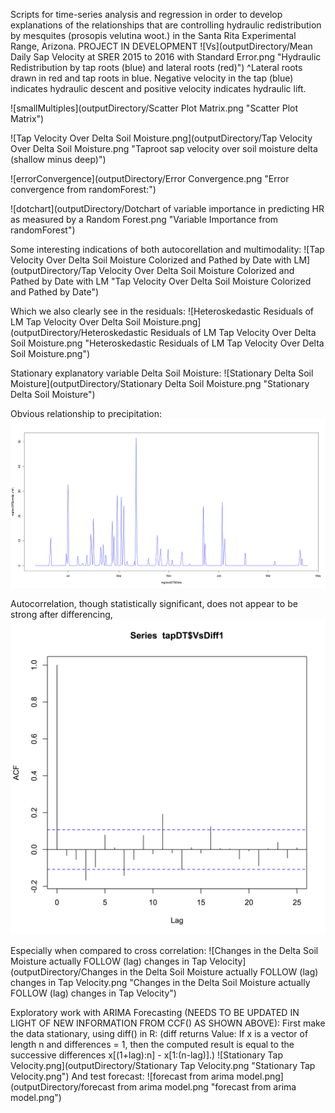 Scripts for time-series analysis and regression in order to develop explanations of the relationships that are controlling hydraulic redistribution by mesquites (prosopis velutina woot.) in the Santa Rita Experimental Range, Arizona.
PROJECT IN DEVELOPMENT
![Vs](outputDirectory/Mean Daily Sap Velocity at SRER 2015 to 2016 with Standard Error.png "Hydraulic Redistribution by tap roots (blue) and lateral roots (red)")
^Lateral roots drawn in red and tap roots in blue.  Negative velocity in the tap (blue) indicates hydraulic descent and positive velocity indicates hydraulic lift.

![smallMultiples](outputDirectory/Scatter Plot Matrix.png "Scatter Plot Matrix")

![Tap Velocity Over Delta Soil Moisture.png](outputDirectory/Tap Velocity Over Delta Soil Moisture.png "Taproot sap velocity over soil moisture delta (shallow minus deep)")

![errorConvergence](outputDirectory/Error Convergence.png "Error convergence from randomForest:")

![dotchart](outputDirectory/Dotchart of variable importance in predicting HR as measured by a Random Forest.png "Variable Importance from randomForest")

Some interesting indications of both autocorellation and multimodality:
![Tap Velocity Over Delta Soil Moisture Colorized and Pathed by Date with LM](outputDirectory/Tap Velocity Over Delta Soil Moisture Colorized and Pathed by Date with LM "Tap Velocity Over Delta Soil Moisture Colorized and Pathed by Date")

Which we also clearly see in the residuals:
![Heteroskedastic Residuals of LM Tap Velocity Over Delta Soil Moisture.png](outputDirectory/Heteroskedastic Residuals of LM Tap Velocity Over Delta Soil Moisture.png "Heteroskedastic Residuals of LM Tap Velocity Over Delta Soil Moisture.png")

Stationary explanatory variable Delta Soil Moisture:
![Stationary Delta Soil Moisture](outputDirectory/Stationary Delta Soil Moisture.png "Stationary Delta Soil Moisture")

Obvious relationship to precipitation:
![Precipitation](outputDirectory/Precipitation.png "Precipitation")

Autocorrelation, though statistically significant, does not appear to be strong after differencing, 
![Autocorrelation](outputDirectory/Autocorrelation.png "Autocorrelation")

Especially when compared to cross correlation:
![Changes in the Delta Soil Moisture actually FOLLOW (lag) changes in Tap Velocity](outputDirectory/Changes in the Delta Soil Moisture actually FOLLOW (lag) changes in Tap Velocity.png "Changes in the Delta Soil Moisture actually FOLLOW (lag) changes in Tap Velocity")



Exploratory work with ARIMA Forecasting (NEEDS TO BE UPDATED IN LIGHT OF NEW INFORMATION FROM CCF() AS SHOWN ABOVE):
First make the data stationary, using diff() in R:
(diff returns Value:
If x is a vector of length n and differences = 1, then the computed result is equal to the successive differences x[(1+lag):n] - x[1:(n-lag)].)
![Stationary Tap Velocity.png](outputDirectory/Stationary Tap Velocity.png "Stationary Tap Velocity.png")
And test forecast:
![forecast from arima model.png](outputDirectory/forecast from arima model.png "forecast from arima model.png")
